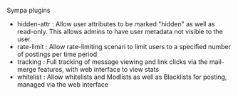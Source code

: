 Sympa plugins

* hidden-attr : Allow user attributes to be marked "hidden" as well as read-only.  This allows admins to have user metadata not visible to the user
* rate-limit : Allow rate-limiting scenari to limit users to a specified number of postings per time period
* tracking : Full tracking of message viewing and link clicks via the mail-merge features, with web interface to view stats
* whitelist : Allow whitelists and Modlists as well as Blacklists for posting, managed via the web interface

